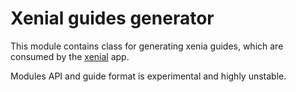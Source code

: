 Xenial guides generator
=======================

This module contains class for generating xenia guides, which are consumed 
by the [xenial](https://github.com/sciber/xenial) app.

Modules API and guide format is experimental and highly unstable.